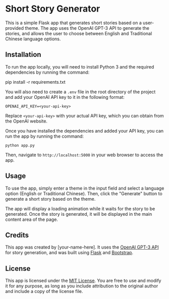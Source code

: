 # Short Story Generator

This is a simple Flask app that generates short stories based on a user-provided theme. The app uses the OpenAI GPT-3 API to generate the stories, and allows the user to choose between English and Traditional Chinese language options.

## Installation

To run the app locally, you will need to install Python 3 and the required dependencies by running the command:

pip install -r requirements.txt

You will also need to create a `.env` file in the root directory of the project and add your OpenAI API key to it in the following format:

````
OPENAI_API_KEY=<your-api-key>
````

Replace `<your-api-key>` with your actual API key, which you can obtain from the OpenAI website.

Once you have installed the dependencies and added your API key, you can run the app by running the command:

````
python app.py
````

Then, navigate to `http://localhost:5000` in your web browser to access the app.

## Usage

To use the app, simply enter a theme in the input field and select a language option (English or Traditional Chinese). Then, click the "Generate" button to generate a short story based on the theme.

The app will display a loading animation while it waits for the story to be generated. Once the story is generated, it will be displayed in the main content area of the page.

## Credits

This app was created by [your-name-here]. It uses the [OpenAI GPT-3 API](https://openai.com/api/) for story generation, and was built using [Flask](https://flask.palletsprojects.com/en/2.1.x/) and [Bootstrap](https://getbootstrap.com/).

## License

This app is licensed under the [MIT License](LICENSE). You are free to use and modify it for any purpose, as long as you include attribution to the original author and include a copy of the license file.
